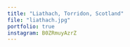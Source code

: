 ```yaml
---
title: "Liathach, Torridon, Scotland"
file: "liathach.jpg"
portfolio: true
instagram: B0ZRmuyAzrZ
---
```

